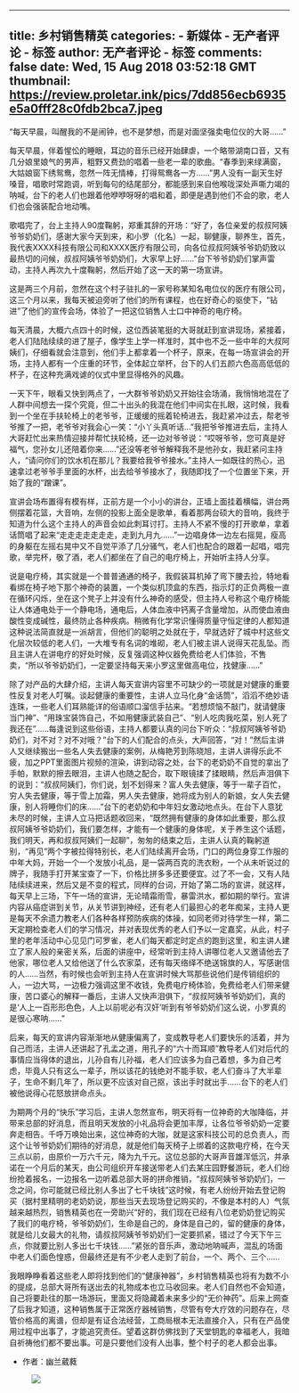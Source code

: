 
---
title: 乡村销售精英
categories: 
    - 新媒体
    - 无产者评论 - 标签
author: 无产者评论 - 标签
comments: false
date: Wed, 15 Aug 2018 03:52:18 GMT
thumbnail: https://review.proletar.ink/pics/7dd856ecb6935e5a0fff28c0fdb2bca7.jpeg
---

<div>   
<p>“每天早晨，叫醒我的不是闹钟，也不是梦想，而是对面坚强卖电位仪的大哥……”</p><p>每天早晨，伴着惺忪的睡眼，耳边的音乐已经开始肆虐，一个略带湖南口音，又有几分娘里娘气的男声，粗野又费劲的唱着一些老一辈的歌曲。“春季到来绿满窗，大姑娘窗下绣鸳鸯，忽然一阵无情棒，打得鸳鸯各一方……”男人没有一副天生好嗓音，唱歌时常跑调，听到每句的结尾部分，都能感到来自他喉咙深处声嘶力竭的呐喊，台下的老人们也跟着他咿咿呀呀的唱和着，即便是遇到他们不会的歌，老人们也会强装配合地动嘴。</p><p>歌唱完了，台上主持人90度鞠躬，郑重其辞的开场：“好了，各位亲爱的叔叔阿姨爷爷奶奶们，感谢大家今天到来，和小罗（化名）一起，聊健康，聊养生，首先，我代表XXXX科技有限公司和XXXX医疗有限公司，向各位叔叔阿姨爷爷奶奶致以最热切的问候，叔叔阿姨爷爷奶奶们，大家早上好……”台下爷爷奶奶们掌声雷动，主持人再次九十度鞠躬，然后开始了这一天的第一场宣讲。</p><p>这是两三个月前，忽然在这个村子驻扎的一家号称某知名电位仪的医疗有限公司，这三个月以来，我每天被迫旁听了他们的所有课程，也在好奇心的驱使下，“钻进”了他们的宣传会场，体验了一把这位销售人士口中神奇的电疗椅。</p><p>每天清晨，大概六点四十的时候，这位西装笔挺的大哥就赶到宣讲现场，紧接着，老人们陆陆续续的进了屋子，像学生上学一样准时，其中也不乏一些中年的大叔阿姨们，仔细看就会注意到，他们手上都拿着一个杯子，原来，在每一场宣讲会的开场，主持人都有一个庄重的环节，全体起立举杯，台下的人们五颜六色高高低低的杯子，在这种充满戏谑的仪式中里显得格外的风趣。</p><p>一天下午，眼看又快到两点了，一大群爷爷奶奶又开始往会场涌，我悄悄地混在了人群中间想去一探个究竟，但二十出头的我混在他们中间实在扎眼，这时候，我看到一个坐在手扶轮椅上的老爷爷，正缓缓的摇着轮椅进去，我赶紧冲过去，帮老爷爷推了一把，老爷爷对我会心一笑：“小丫头真听话…”我把爷爷推进去后，主持人大哥赶忙出来热情迎接并帮忙扶轮椅，还一边对爷爷说：“哎呀爷爷，您可真是好福气，您孙女儿还陪着你来……”还没等老爷爷解释我不是他孙女，我赶紧问主持人，“请问你们的饮水机在那儿？我要给我爷爷接水。”主持人一如既往的热心，迅速拿过老爷爷手里面的水杯，出去给爷爷接水了，我随即找了一个位置坐下来，开始了我的“蹭课”。</p><p>宣讲会场布置得有模有样，正前方是一个小小的讲台，正墙上面挂着横幅，讲台两侧摆着花篮，大音响，左侧的投影上面全是歌单，看着那两台硕大的音响，我终于知道为什么这个主持人的声音会如此刺耳讨打。主持人不紧不慢的打开歌单，拿着话筒唱了起来“走走走走走走走，走到九月九……”一边唱身体一边左右摇晃，瘦高的身躯在左摇右晃中又不自觉平添了几分骚气，老人们也配合的跟着一起唱，唱完歌，举完杯，敬了酒，老人们都坐在了自己的电疗椅上，开始听主持人分享。</p><p>说是电疗椅，其实就是一个普普通通的椅子，我假装耳机掉了弯下腰去捡，特地看看绑在椅子地下那个神奇的装置，一个类似机顶盒的东西，指示灯的正负两极一直在循环闪烁，坐在这个凳子上并没有什么神奇的感受，但主持人号称这个电疗椅能让人体通电处于一个静电场，通电后，人体血液中钙离子含量增加，从而使血液由酸性变成碱性，最终防止各种疾病。稍微有化学常识懂得质量守恒定律的人都知道这种说法简直就是一派胡言，但他们的聪明之处就在于，早就选好了城中村这些文化层次较低的老人们，一大堆专有名词的堆砌，老人们被主讲人说得天花乱坠。而且主讲人在讲电疗的好处时候，反复强调这种仪器免费给老人们体验，不售卖，“所以爷爷奶奶们，一定要坚持每天来小罗这里做高电位，找健康……”</p><p>除了对产品的大肆介绍，主讲人每天宣讲内容里不可缺少的一项就是对健康的重要性反复对老人叮嘱。谈起健康的重要性，主讲人立马化身“金话筒”，滔滔不绝妙语连珠，一些老人们耳熟能详的俗语顺口溜信手拈来。“若想烦恼不敲门，就请健康当门神”、“用珠宝装饰自己，不如用健康武装自己”、“别人吃肉我吃菜，别人死了我还在”……每逢说到这些俗语，主持人都要认真的问台下听众：“叔叔阿姨爷爷奶奶们，对不对？对不对哦？”台下的人们配合的点头，大声回答，“对！”然后主讲人又继续搬出一些名人失去健康的案例，从梅艳芳到陈晓旭，主讲人讲得乐此不疲，加之PPT里面图片视频的渲染，讲到动容之处，台下的老奶奶不自觉的拿出了手帕，默默的擦去眼泪，主讲人也随之配合，取下眼镜揉了揉眼睛，然后声泪俱下的说到：“叔叔阿姨们，你们说，划不划得来？富人失去健康，等于一辈子百忙，穷人失去健康，等于雪上加霜，男人失去健康，她将成为别人的新娘，女人失去健康，别人将睡你们的床……”台下的老奶奶和中年妇女激动地点头。在台下人意犹未尽的时候，主讲人立马把话题收回来，“既然拥有健康的身体如此重要，那么叔叔阿姨爷爷奶奶们，我们要怎样，才能有一个健康的身体呢，关于养生这个话题，我们明天，再和叔叔阿姨们一起聊”，匆匆的结束之后，主讲人认真的鞠躬道别，“再见”两个字被拉得特别长，老人们陆续离开会场，门口的两位身穿工作服的中年大妈，开始一个一个发放小礼品，是一袋两百克的洗衣粉，一个从未听说过的牌子，我随手打开某宝查了一下，价格比拼多多还要便宜。过了不一会，又有人陆陆续续进来，然后又是不变的程式，同样的台词，开始了第二场的宣讲，就这样，每天早上三场，下午一场的宣讲，无论晴霜雨雪，暴雷洪水，都如期的举行。宣讲内容从癌症讲到关节，从关节讲到神经，还有老人们最担心的老年痴呆，主持人更是每天不余遗力教老人们各种各样预防疾病的体操，如同老师对待学生一样，第二天定期检查老人们的学习情况，并对表现优秀的老人们予以一定嘉奖，从此，村子里的老年活动中心见见门可罗雀，老人们每天都定时定点的跑到这里，和主讲人建立了家人般的亲密关系，后面的讲座中，经常听到主持人讲哪位老人又邀请他去了他家，哪位老人又给他送了什么农家菜，还有每天络绎不绝送锦旗的人，写感谢信的人……当然，有时候也会听到主持人在宣讲时候大骂那些说他们是传销组织的人，一边大骂，一边极力强调这里不收钱，免费电疗椅体验，免费给老人们带来健康，苦口婆心的解释一番后，主讲人又快声泪俱下，“叔叔阿姨爷爷奶奶们，真的是‘人上一百形形色色，人上以前呢必有汉奸’听到有爷爷奶奶们这么说，小罗真的是很心寒呐……”</p><p>后来，每天的宣讲内容渐渐地从健康偏离了，变成教导老人们要快乐的活着，并为自己而活，主讲人还讲起了孔孟之道，用孔子的“六十而耳顺”教导老人们对后代的事情应当得体的退出，儿孙自有儿孙福，老人们应该多为自己着想，多为自己考虑，毕竟人只有这么一辈子，所以该花的钱绝对不能手软，老人们奋斗了大半辈子，生命不剩几年了，所以更不应该对自己抠，该出手时就出手……台下的老人们被他说得心花怒放拼命点头。</p><p>为期两个月的“快乐”学习后，主讲人忽然宣布，明天将有一位神奇的大咖降临，并带来总部的好消息，而且明天发放的小礼品将会更加丰厚，让各位爷爷奶奶一定要奔走相告。千呼万唤始出来，这位神奇的大咖，就是这家科技公司的总负责人，而这个让爷爷奶奶们期待的好消息，就是他们每天椅子上绑着的这款电疗椅，在今天三点以前，由原价一万六千元，降为九千元。这位总部的大哥声音雄浑低沉，并承诺在一个月后的某天，由公司组织开车接送带老人们去某庄园野餐游玩，老人们纷纷抢着报名，一边报名一边听着总部大哥的拼命推销，“叔叔阿姨爷爷奶奶们，一念之间，你可能就已经比别人多出了七千块钱”这时候，有老人纷纷开始去登记购买（据村里精明的老奶奶说，那些当天去现场登记购买的，不像是本村的人）气氛越来越热烈，销售精英也在一旁助兴“好的，我们现在已经有八位老奶奶登记购买了我们的电疗椅，爷爷奶奶们，生命是自己的，身体是自己的，留的健康的身体，就是给儿女最大的礼物，请叔叔阿姨爷爷奶奶们一定要抓紧，错过了今天下午三点，你就要比别人多出七千块钱……”紧张的音乐声，激动地呐喊声，混乱的场面中老人们面色惶惑，但最终还是有不少老人走到了前台，一个、两个、三个……</p><p>我眼睁睁看着这些老人即将找到他们的“健康神器”，乡村销售精英也将有为数不小的提成，总部大哥所有送出去的礼物成本也立马收回来。老人们自然也不会知道，自己将要赴往的那一场游玩，里面又将隐藏着未来多少的“无价神药”。后来上网查了后我才知道，这种销售属于正常医疗器械销售，尽管有夸大疗效的问题存在，尽管价格高的离谱，但却是有证合法经营，工商局根本无法直接介入，只有在产品使用过程中出事了，才能追究责任。望着这群仿佛找到了天堂钥匙的幸福老人，我暗自祈祷他们都不要出事。可是只要他们没有人出事，整个村子的老人都会出事。</p><ul><li>作者：幽兰葳蕤</li></ul><figure><img src="https://review.proletar.ink/pics/7dd856ecb6935e5a0fff28c0fdb2bca7.jpeg" referrerpolicy="no-referrer"></figure>  
</div>
            